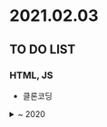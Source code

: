 # 2021.02.03
## TO DO LIST
### HTML, JS
- 클론코딩

<details markdown="1">
<summary> ~ 2020</summary>
30 60 90 120 

순열 조합 외우기 끝

비트마스킹 -> Power Set 구하기 까지

필기준비

금요일까지 모의고사 다풀고 

수요일 1 - 2회 끝

목요일 3 - 4

시험끝 다른 시험 -> 일 월화 기본서 다 풀기 수 목 금 봉모

백준 N과 M 시리즈 풀기

인적성 절반 기본서 마무리하고 

봉투모의고사 

실버 1가고 자소서 2개쓰고 꾸준히 하고 

자소서 끝 골드 5가기.

github io 만들기

1일 1포스팅

테마연동하기 못함 너무못함

연동 완료

읽기좋은 코드가 좋은코드다

그림으로 배우는 네트워크원리

Spring Vue DB공부

mybatis 와 Spring, Vue 연결하기.


항상 메모하고 기록하기!

API문서 읽고 적용 잘 해보기.

